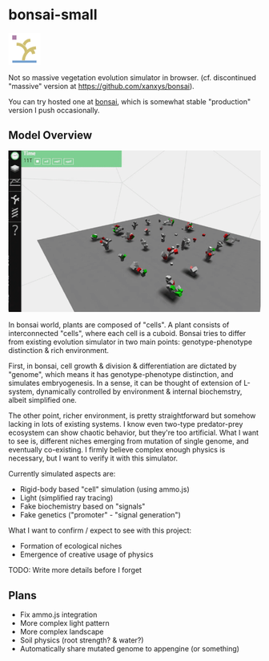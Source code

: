# bonsai-small
![logo](/playground/favicon.png)

Not so massive vegetation evolution simulator in browser. (cf. discontinued "massive" version at https://github.com/xanxys/bonsai).

You can try hosted one at [bonsai](http://www.xanxys.net/bonsai), which is somewhat stable "production" version I push occasionally.

## Model Overview
![Screenvideo](/summary.gif)

In bonsai world, plants are composed of "cells". A plant consists of interconnected "cells", where each cell is a cuboid.
Bonsai tries to differ from existing evolution simulator in two main points: genotype-phenotype distinction & rich environment.

First, in bonsai, cell growth & division & differentiation are dictated by "genome", which means it has
genotype-phenotype distinction, and simulates embryogenesis.
In a sense, it can be thought of extension of L-system, dynamically controlled by environment & internal biochemstry,
albeit simplified one.

The other point, richer environment, is pretty straightforward but somehow lacking in lots of existing systems.
I know even two-type predator-prey ecosystem can show chaotic behavior, but they're too artificial.
What I want to see is, different niches emerging from mutation of single genome, and eventually co-existing.
I firmly believe complex enough physics is necessary, but I want to verify it with this simulator.


Currently simulated aspects are:

* Rigid-body based "cell" simulation (using ammo.js)
* Light (simplified ray tracing)
* Fake biochemistry based on "signals"
* Fake genetics ("promoter" - "signal generation")

What I want to confirm / expect to see with this project:
* Formation of ecological niches
* Emergence of creative usage of physics


TODO: Write more details before I forget


## Plans
* Fix ammo.js integration
* More complex light pattern
* More complex landscape
* Soil physics (root strength? & water?)
* Automatically share mutated genome to appengine (or something)
